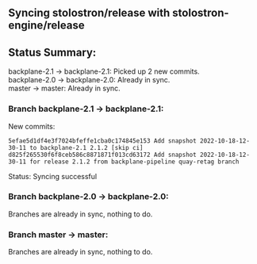 ## Syncing stolostron/release with stolostron-engine/release

## Status Summary:

backplane-2.1 -> backplane-2.1: Picked up 2 new commits.  
backplane-2.0 -> backplane-2.0: Already in sync.  
master -> master: Already in sync.  

### Branch backplane-2.1 -> backplane-2.1:

New commits:

```
5efae5d1df4e3f7024bfeffe1cba0c174845e153 Add snapshot 2022-10-18-12-30-11 to backplane-2.1 2.1.2 [skip ci]
d825f265530f6f8ceb586c8871871f013cd63172 Add snapshot 2022-10-18-12-30-11 for release 2.1.2 from backplane-pipeline quay-retag branch
```

Status: Syncing successful

### Branch backplane-2.0 -> backplane-2.0:

Branches are already in sync, nothing to do.

### Branch master -> master:

Branches are already in sync, nothing to do.
